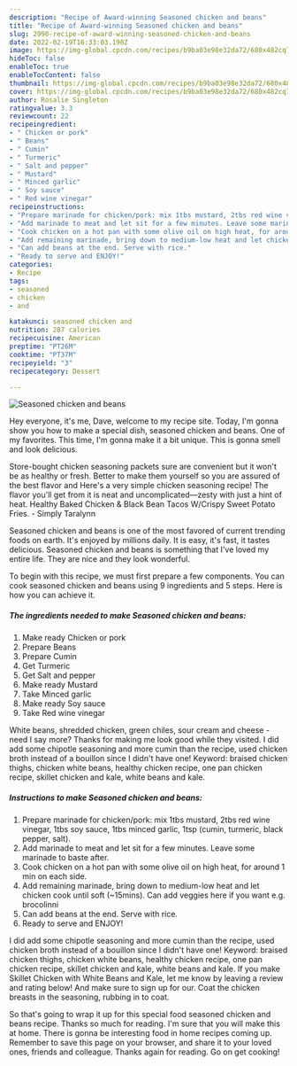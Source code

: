 ```yaml
---
description: "Recipe of Award-winning Seasoned chicken and beans"
title: "Recipe of Award-winning Seasoned chicken and beans"
slug: 2990-recipe-of-award-winning-seasoned-chicken-and-beans
date: 2022-02-19T16:33:03.190Z
image: https://img-global.cpcdn.com/recipes/b9ba03e98e32da72/680x482cq70/seasoned-chicken-and-beans-recipe-main-photo.jpg
hideToc: false
enableToc: true
enableTocContent: false
thumbnail: https://img-global.cpcdn.com/recipes/b9ba03e98e32da72/680x482cq70/seasoned-chicken-and-beans-recipe-main-photo.jpg
cover: https://img-global.cpcdn.com/recipes/b9ba03e98e32da72/680x482cq70/seasoned-chicken-and-beans-recipe-main-photo.jpg
author: Rosalie Singleton
ratingvalue: 3.3
reviewcount: 22
recipeingredient:
- " Chicken or pork"
- " Beans"
- " Cumin"
- " Turmeric"
- " Salt and pepper"
- " Mustard"
- " Minced garlic"
- " Soy sauce"
- " Red wine vinegar"
recipeinstructions:
- "Prepare marinade for chicken/pork: mix 1tbs mustard, 2tbs red wine vinegar, 1tbs soy sauce, 1tbs minced garlic, 1tsp (cumin, turmeric, black pepper, salt)."
- "Add marinade to meat and let sit for a few minutes. Leave some marinade to baste after."
- "Cook chicken on a hot pan with some olive oil on high heat, for around 1 min on each side."
- "Add remaining marinade, bring down to medium-low heat and let chicken cook until soft (~15mins). Can add veggies here if you want e.g. brocolinni"
- "Can add beans at the end. Serve with rice."
- "Ready to serve and ENJOY!"
categories:
- Recipe
tags:
- seasoned
- chicken
- and

katakunci: seasoned chicken and 
nutrition: 287 calories
recipecuisine: American
preptime: "PT26M"
cooktime: "PT37M"
recipeyield: "3"
recipecategory: Dessert

---
```



![Seasoned chicken and beans](https://img-global.cpcdn.com/recipes/b9ba03e98e32da72/680x482cq70/seasoned-chicken-and-beans-recipe-main-photo.jpg)

Hey everyone, it's me, Dave, welcome to my recipe site. Today, I'm gonna show you how to make a special dish, seasoned chicken and beans. One of my favorites. This time, I'm gonna make it a bit unique. This is gonna smell and look delicious.

Store-bought chicken seasoning packets sure are convenient but it won&#39;t be as healthy or fresh. Better to make them yourself so you are assured of the best flavor and Here&#39;s a very simple chicken seasoning recipe! The flavor you&#39;ll get from it is neat and uncomplicated—zesty with just a hint of heat. Healthy Baked Chicken & Black Bean Tacos W/Crispy Sweet Potato Fries. - Simply Taralynn

Seasoned chicken and beans is one of the most favored of current trending foods on earth. It's enjoyed by millions daily. It is easy, it's fast, it tastes delicious. Seasoned chicken and beans is something that I've loved my entire life. They are nice and they look wonderful.


To begin with this recipe, we must first prepare a few components. You can cook seasoned chicken and beans using 9 ingredients and 5 steps. Here is how you can achieve it.

<!--inarticleads1-->

##### The ingredients needed to make Seasoned chicken and beans:

1. Make ready  Chicken or pork
1. Prepare  Beans
1. Prepare  Cumin
1. Get  Turmeric
1. Get  Salt and pepper
1. Make ready  Mustard
1. Take  Minced garlic
1. Make ready  Soy sauce
1. Take  Red wine vinegar


White beans, shredded chicken, green chiles, sour cream and cheese - need I say more? Thanks for making me look good while they visited. I did add some chipotle seasoning and more cumin than the recipe, used chicken broth instead of a bouillon since I didn&#39;t have one! Keyword: braised chicken thighs, chicken white beans, healthy chicken recipe, one pan chicken recipe, skillet chicken and kale, white beans and kale. 

<!--inarticleads2-->

##### Instructions to make Seasoned chicken and beans:

1. Prepare marinade for chicken/pork: mix 1tbs mustard, 2tbs red wine vinegar, 1tbs soy sauce, 1tbs minced garlic, 1tsp (cumin, turmeric, black pepper, salt).
1. Add marinade to meat and let sit for a few minutes. Leave some marinade to baste after.
1. Cook chicken on a hot pan with some olive oil on high heat, for around 1 min on each side.
1. Add remaining marinade, bring down to medium-low heat and let chicken cook until soft (~15mins). Can add veggies here if you want e.g. brocolinni
1. Can add beans at the end. Serve with rice.
1. Ready to serve and ENJOY!

I did add some chipotle seasoning and more cumin than the recipe, used chicken broth instead of a bouillon since I didn&#39;t have one! Keyword: braised chicken thighs, chicken white beans, healthy chicken recipe, one pan chicken recipe, skillet chicken and kale, white beans and kale. If you make Skillet Chicken with White Beans and Kale, let me know by leaving a review and rating below! And make sure to sign up for our. Coat the chicken breasts in the seasoning, rubbing in to coat. 

So that's going to wrap it up for this special food seasoned chicken and beans recipe. Thanks so much for reading. I'm sure that you will make this at home. There is gonna be interesting food in home recipes coming up. Remember to save this page on your browser, and share it to your loved ones, friends and colleague. Thanks again for reading. Go on get cooking!
